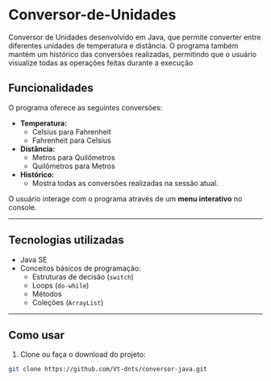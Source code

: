 # Conversor-de-Unidades
Conversor de Unidades desenvolvido em Java, que permite converter entre diferentes unidades de temperatura e distância. O programa também mantém um histórico das conversões realizadas, permitindo que o usuário visualize todas as operações feitas durante a execução

## Funcionalidades
O programa oferece as seguintes conversões:

- **Temperatura:**
  - Celsius para Fahrenheit
  - Fahrenheit para Celsius
- **Distância:**
  - Metros para Quilômetros
  - Quilômetros para Metros
- **Histórico:**  
  - Mostra todas as conversões realizadas na sessão atual.

O usuário interage com o programa através de um **menu interativo** no console.

---

## Tecnologias utilizadas
- Java SE
- Conceitos básicos de programação:
  - Estruturas de decisão (`switch`)
  - Loops (`do-while`)
  - Métodos
  - Coleções (`ArrayList`)

---

## Como usar

1. Clone ou faça o download do projeto:

```bash
git clone https://github.com/Vt-dnts/conversor-java.git
